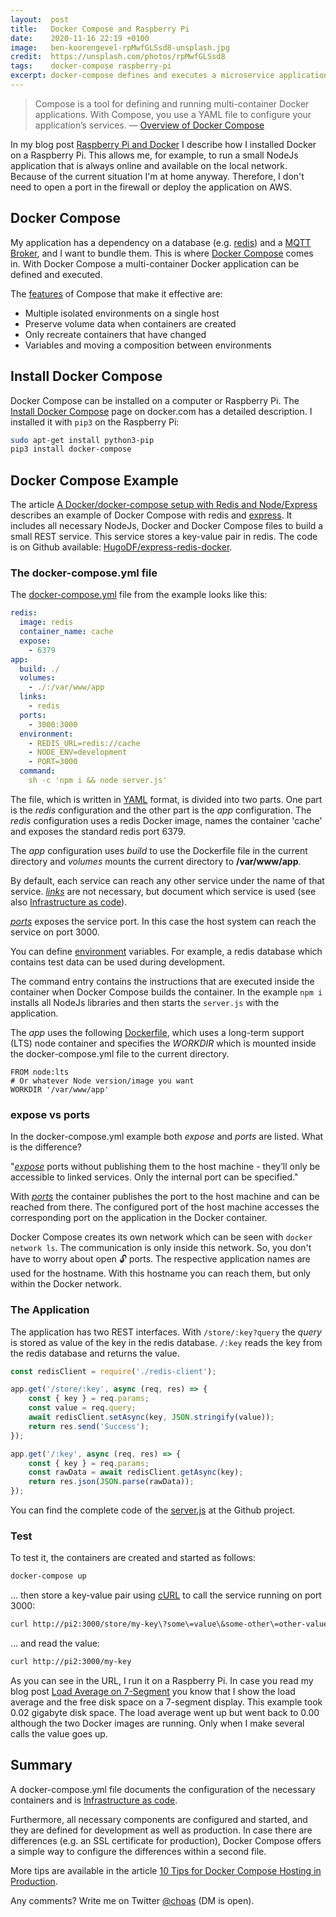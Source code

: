```yaml
---
layout:  post
title:   Docker Compose and Raspberry Pi
date:    2020-11-16 22:19 +0100
image:   ben-koorengevel-rpMwfGLSsd8-unsplash.jpg
credit:  https://unsplash.com/photos/rpMwfGLSsd8
tags:    docker-compose raspberry-pi
excerpt: docker-compose defines and executes a microservice application that is structured as a multi-container docker application.
---
```


> Compose is a tool for defining and running multi-container Docker applications. With Compose, you use a YAML file to configure your application’s services. — [Overview of Docker Compose](https://docs.docker.com/compose/)

In my blog post [Raspberry Pi and Docker](/2020/10/31/raspberry-pi-and-docker/) I describe how I installed Docker on a Raspberry Pi. This allows me, for example, to run a small NodeJs application that is always online and available on the local network. Because of the current situation I'm at home anyway. Therefore, I don't need to open a port in the firewall or deploy the application on AWS.

## Docker Compose

My application has a dependency on a database (e.g. [redis](https://redis.io/)) and a [MQTT Broker](https://mosquitto.org/), and I want to bundle them. This is where [Docker Compose](https://docs.docker.com/compose/) comes in. With Docker Compose a multi-container Docker application can be defined and executed.

The [features](https://docs.docker.com/compose/#features) of Compose that make it effective are:

- Multiple isolated environments on a single host
- Preserve volume data when containers are created
- Only recreate containers that have changed
- Variables and moving a composition between environments

## Install Docker Compose

Docker Compose can be installed on a computer or Raspberry Pi. The [Install Docker Compose](https://docs.docker.com/compose/install/) page on docker.com has a detailed description. I installed it with `pip3` on the Raspberry Pi:

```bash
sudo apt-get install python3-pip
pip3 install docker-compose
```

## Docker Compose Example

The article [A Docker/docker-compose setup with Redis and Node/Express](https://codewithhugo.com/setting-up-express-and-redis-with-docker-compose/) describes an example of Docker Compose with redis and [express](https://expressjs.com/). It includes all necessary NodeJs, Docker and Docker Compose files to build a small REST service. This service stores a key-value pair in redis. The code is on Github available: [HugoDF/express-redis-docker](https://github.com/HugoDF/express-redis-docker).

### The docker-compose.yml file

The [docker-compose.yml](https://github.com/HugoDF/express-redis-docker/blob/master/docker-compose.yml) file from the example looks like this:

```YAML
redis:
  image: redis
  container_name: cache
  expose:
    - 6379
app:
  build: ./
  volumes:
    - ./:/var/www/app
  links:
    - redis
  ports:
    - 3000:3000
  environment:
    - REDIS_URL=redis://cache
    - NODE_ENV=development
    - PORT=3000
  command:
    sh -c 'npm i && node server.js'
```

The file, which is written in [YAML](https://en.wikipedia.org/wiki/Yaml) format, is divided into two parts. One part is the _redis_ configuration and the other part is the _app_ configuration. The _redis_ configuration uses a redis Docker image, names the container 'cache' and exposes the standard redis port 6379.

The _app_ configuration uses _build_ to use the Dockerfile file in the current directory and _volumes_ mounts the current directory to __/var/www/app__.

By default, each service can reach any other service under the name of that service. _[links](https://docs.docker.com/compose/compose-file/#links)_ are not necessary, but document which service is used (see also [Infrastructure as code](https://www.thoughtworks.com/radar/techniques/infrastructure-as-code)).

_[ports](https://docs.docker.com/compose/compose-file/#ports)_ exposes the service port. In this case the host system can reach the service on port 3000.

You can define [environment](https://docs.docker.com/compose/compose-file/#environment) variables. For example, a redis database which contains test data can be used during development.

The command entry contains the instructions that are executed inside the container when Docker Compose builds the container. In the example `npm i` installs all NodeJs libraries and then starts the `server.js` with the application.

The _app_ uses the following [Dockerfile](https://github.com/HugoDF/express-redis-docker/blob/master/Dockerfile), which uses a long-term support (LTS) node container and specifies the _WORKDIR_ which is mounted inside the docker-compose.yml file to the current directory.

```Docker
FROM node:lts
# Or whatever Node version/image you want
WORKDIR '/var/www/app'
```

### expose vs ports

In the docker-compose.yml example both _expose_ and _ports_ are listed. What is the difference?

"_[expose](https://docs.docker.com/compose/compose-file/#expose)_ ports without publishing them to the host machine - they’ll only be accessible to linked services. Only the internal port can be specified."

With _[ports](https://docs.docker.com/compose/compose-file/#ports)_ the container publishes the port to the host machine and can be reached from there. The configured port of the host machine accesses the corresponding port on the application in the Docker container.

Docker Compose creates its own network which can be seen with `docker network ls`. The communication is only inside this network. So, you don't have to worry about open 🔓 ports. The respective application names are used for the hostname. With this hostname you can reach them, but only within the Docker network.

### The Application

The application has two REST interfaces. With `/store/:key?query` the _query_ is stored as value of the key in the redis database. `/:key` reads the key from the redis database and returns the value.

```JavaScript
const redisClient = require('./redis-client');

app.get('/store/:key', async (req, res) => {
    const { key } = req.params;
    const value = req.query;
    await redisClient.setAsync(key, JSON.stringify(value));
    return res.send('Success');
});

app.get('/:key', async (req, res) => {
    const { key } = req.params;
    const rawData = await redisClient.getAsync(key);
    return res.json(JSON.parse(rawData));
});
```

You can find the complete code of the [server.js](https://github.com/HugoDF/express-redis-docker/blob/master/server.js) at the Github project.

### Test

To test it, the containers are created and started as follows:

```bash
docker-compose up
```

… then store a key-value pair using [cURL](https://en.wikipedia.org/wiki/CURL) to call the service running on port 3000:

```bash
curl http://pi2:3000/store/my-key\?some\=value\&some-other\=other-value
```

… and read the value:

```bash
curl http://pi2:3000/my-key
```

As you can see in the URL, I run it on a Raspberry Pi. In case you read my blog post [Load Average on 7-Segment](/2020/10/18/load-average-on-7-segment/) you know that I show the load average and the free disk space on a 7-segment display. This example took 0.02 gigabyte disk space. The load average went up but went back to 0.00 although the two Docker images are running. Only when I make several calls the value goes up.

## Summary

A docker-compose.yml file documents the configuration of the necessary containers and is [Infrastructure as code](https://www.thoughtworks.com/radar/techniques/infrastructure-as-code).

Furthermore, all necessary components are configured and started, and they are defined for development as well as production. In case there are differences (e.g. an SSL certificate for production), Docker Compose offers a simple way to configure the differences within a second file.

More tips are available in the article [10 Tips for Docker Compose Hosting in Production](https://blog.cloud66.com/10-tips-for-docker-compose-hosting-in-production/).

Any comments? Write me on Twitter [@choas](https://twitter.com/choas) (DM is open).
